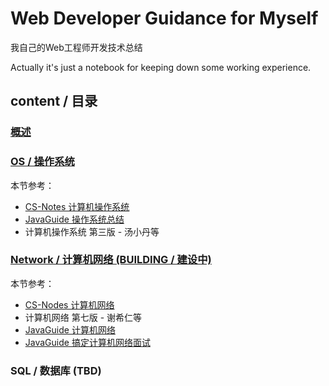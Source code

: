 # Web Developer Guidance for Myself 

我自己的Web工程师开发技术总结

Actually it's just a notebook for keeping down some working experience. 

## content / 目录

### [概述](https://github.com/tomoya06/web-developer-guidance/issues/2)

### [OS / 操作系统](https://github.com/tomoya06/web-developer-guidance/issues/5)

本节参考：

- [CS-Notes 计算机操作系统](https://cyc2018.github.io/CS-Notes/#/notes/%E8%AE%A1%E7%AE%97%E6%9C%BA%E6%93%8D%E4%BD%9C%E7%B3%BB%E7%BB%9F%20-%20%E7%9B%AE%E5%BD%951)
- [JavaGuide 操作系统总结](https://github.com/Snailclimb/JavaGuide/blob/master/docs/operating-system/basis.md)
- 计算机操作系统 第三版 - 汤小丹等

### [Network / 计算机网络 (BUILDING / 建设中)](https://github.com/tomoya06/web-developer-guidance/issues/6)

本节参考：

- [CS-Nodes 计算机网络](https://cyc2018.github.io/CS-Notes/#/notes/%E8%AE%A1%E7%AE%97%E6%9C%BA%E7%BD%91%E7%BB%9C%20-%20%E7%9B%AE%E5%BD%951)
- 计算机网络 第七版 - 谢希仁等
- [JavaGuide 计算机网络](https://github.com/Snailclimb/JavaGuide/blob/master/docs/network/%E8%AE%A1%E7%AE%97%E6%9C%BA%E7%BD%91%E7%BB%9C.md)
- [JavaGuide 搞定计算机网络面试](https://juejin.im/post/6844903662838349838#heading-10)

### SQL / 数据库 (TBD)

